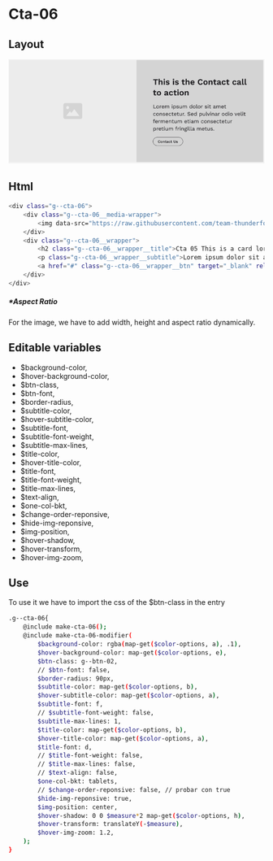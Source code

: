 # Cta-06

## Layout

![alt text][cta-06]

[cta-06]: /src/img/global-components/cta/cta-06.jpg

## Html

```sh
<div class="g--cta-06">
    <div class="g--cta-06__media-wrapper">
        <img data-src="https://raw.githubusercontent.com/team-thunderfoot/ui/main/src/img/global-components/img-placeholder.jpg" src="/src/img/global-components/placeholder.jpg" alt="img alt" class="g--cta-06__media-wrapper__media g--lazy-01 f--ar" width="1000" height="1000" style="aspect-ratio: 1000 / 1000">
    </div>
    <div class="g--cta-06__wrapper">
        <h2 class="g--cta-06__wrapper__title">Cta 05 This is a card lorem ispum dolor sit</h2>
        <p class="g--cta-06__wrapper__subtitle">Lorem ipsum dolor sit amet consectetur. Sed pulvinar odio velit fermentum etiam consectetur pretium fringilla metus.</p>
        <a href="#" class="g--cta-06__wrapper__btn" target="_blank" rel="noopener noreferrer">Contact Us</a>
    </div>
</div>
```

##### \*Aspect Ratio

For the image, we have to add width, height and aspect ratio dynamically.

## Editable variables

- $background-color,
- $hover-background-color,
- $btn-class,
- $btn-font,
- $border-radius,
- $subtitle-color,
- $hover-subtitle-color,
- $subtitle-font,
- $subtitle-font-weight,
- $subtitle-max-lines,
- $title-color,
- $hover-title-color,
- $title-font,
- $title-font-weight,
- $title-max-lines,
- $text-align,
- $one-col-bkt,
- $change-order-reponsive,
- $hide-img-reponsive,
- $img-position,
- $hover-shadow,
- $hover-transform,
- $hover-img-zoom,

## Use

To use it we have to import the css of the $btn-class in the entry

```sh
.g--cta-06{
    @include make-cta-06();
    @include make-cta-06-modifier(
        $background-color: rgba(map-get($color-options, a), .1),
        $hover-background-color: map-get($color-options, e),
        $btn-class: g--btn-02,
        // $btn-font: false,
        $border-radius: 90px,
        $subtitle-color: map-get($color-options, b),
        $hover-subtitle-color: map-get($color-options, a),
        $subtitle-font: f,
        // $subtitle-font-weight: false,
        $subtitle-max-lines: 1,
        $title-color: map-get($color-options, b),
        $hover-title-color: map-get($color-options, a),
        $title-font: d,
        // $title-font-weight: false,
        // $title-max-lines: false,
        // $text-align: false,
        $one-col-bkt: tablets,
        // $change-order-reponsive: false, // probar con true
        $hide-img-reponsive: true,
        $img-position: center,
        $hover-shadow: 0 0 $measure*2 map-get($color-options, h),
        $hover-transform: translateY(-$measure),
        $hover-img-zoom: 1.2,
    );
}
```
